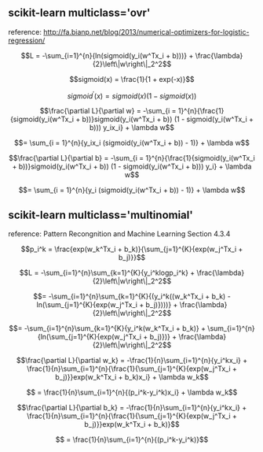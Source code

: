 ## scikit-learn multiclass='ovr'

reference: http://fa.bianp.net/blog/2013/numerical-optimizers-for-logistic-regression/

$$L = -\sum_{i=1}^{n}{ln(sigmoid(y_i(w^Tx_i + b)))} + \frac{\lambda}{2}\left\|w\right\|_2^2$$

$$sigmoid(x) = \frac{1}{1 + exp(-x)}$$

$$sigmoid^{\prime}(x) = sigmoid(x)(1 - sigmoid(x))$$

$$\frac{\partial L}{\partial w} = -\sum_{i = 1}^{n}{\frac{1}{sigmoid(y_i(w^Tx_i + b))}sigmoid(y_i(w^Tx_i + b)) (1 - sigmoid(y_i(w^Tx_i + b))) y_ix_i} + \lambda w$$

$$= \sum_{i = 1}^{n}{y_ix_i (sigmoid(y_i(w^Tx_i + b)) - 1)} + \lambda w$$

$$\frac{\partial L}{\partial b} = -\sum_{i = 1}^{n}{\frac{1}{sigmoid(y_i(w^Tx_i + b))}sigmoid(y_i(w^Tx_i + b)) (1 - sigmoid(y_i(w^Tx_i + b))) y_i} + \lambda w$$

$$= \sum_{i = 1}^{n}{y_i (sigmoid(y_i(w^Tx_i + b)) - 1)} + \lambda w$$

## scikit-learn multiclass='multinomial'

reference: Pattern Recongnition and Machine Learning Section 4.3.4

$$p_i^k = \frac{exp(w_k^Tx_i + b_k)}{\sum_{j=1}^{K}{exp(w_j^Tx_i + b_j)}}$$

$$L = -\sum_{i=1}^{n}\sum_{k=1}^{K}{y_i^klogp_i^k} + \frac{\lambda}{2}\left\|w\right\|_2^2$$

$$= -\sum_{i=1}^{n}\sum_{k=1}^{K}{(y_i^k((w_k^Tx_i + b_k) - ln(\sum_{j=1}^{K}{exp(w_j^Tx_i + b_j)})))} + \frac{\lambda}{2}\left\|w\right\|_2^2$$

$$= -\sum_{i=1}^{n}\sum_{k=1}^{K}{y_i^k(w_k^Tx_i + b_k)} + \sum_{i=1}^{n}{ln(\sum_{j=1}^{K}{exp(w_j^Tx_i + b_j)})} + \frac{\lambda}{2}\left\|w\right\|_2^2$$

$$\frac{\partial L}{\partial w_k} = -\frac{1}{n}\sum_{i=1}^{n}{y_i^kx_i} + \frac{1}{n}\sum_{i=1}^{n}{\frac{1}{\sum_{j=1}^{K}{exp(w_j^Tx_i + b_j)}}exp(w_k^Tx_i + b_k)x_i} + \lambda w_k$$

$$ = \frac{1}{n}\sum_{i=1}^{n}{(p_i^k-y_i^k)x_i} + \lambda w_k$$

$$\frac{\partial L}{\partial b_k} = -\frac{1}{n}\sum_{i=1}^{n}{y_i^kx_i} + \frac{1}{n}\sum_{i=1}^{n}{\frac{1}{\sum_{j=1}^{K}{exp(w_j^Tx_i + b_j)}}exp(w_k^Tx_i + b_k)}$$

$$ = \frac{1}{n}\sum_{i=1}^{n}{(p_i^k-y_i^k)}$$
